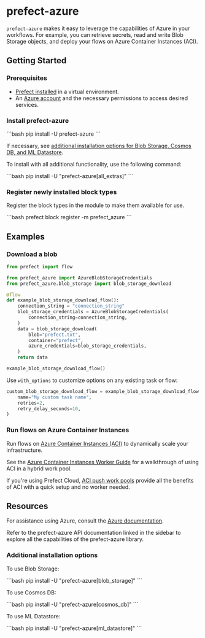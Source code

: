 # prefect-azure

`prefect-azure` makes it easy to leverage the capabilities of Azure in your workflows.
For example, you can retrieve secrets, read and write Blob Storage objects, and deploy your flows on Azure Container Instances (ACI).

## Getting Started

### Prerequisites

- [Prefect installed](https://docs.prefect.io/latest/getting-started/installation/) in a virtual environment.
- An [Azure account](https://azure.microsoft.com/) and the necessary permissions to access desired services.

### Install prefect-azure

<div class = "terminal">
```bash
pip install -U prefect-azure
```
</div>

If necessary, see [additional installation options for Blob Storage, Cosmos DB, and ML Datastore](#additional-installation-options).

To install with all additional functionality, use the following command:

<div class = "terminal">
```bash
pip install -U "prefect-azure[all_extras]"
```
</div>

### Register newly installed block types

Register the block types in the module to make them available for use.

<div class = "terminal">
```bash
prefect block register -m prefect_azure
```
</div>

## Examples

### Download a blob

```python
from prefect import flow

from prefect_azure import AzureBlobStorageCredentials
from prefect_azure.blob_storage import blob_storage_download

@flow
def example_blob_storage_download_flow():
    connection_string = "connection_string"
    blob_storage_credentials = AzureBlobStorageCredentials(
        connection_string=connection_string,
    )
    data = blob_storage_download(
        blob="prefect.txt",
        container="prefect",
        azure_credentials=blob_storage_credentials,
    )
    return data

example_blob_storage_download_flow()
```

Use `with_options` to customize options on any existing task or flow:

```python
custom_blob_storage_download_flow = example_blob_storage_download_flow.with_options(
    name="My custom task name",
    retries=2,
    retry_delay_seconds=10,
)
```

### Run flows on Azure Container Instances

Run flows on [Azure Container Instances (ACI)](https://learn.microsoft.com/en-us/azure/container-instances/) to dynamically scale your infrastructure.

See the [Azure Container Instances Worker Guide](/2.19.4/aci_worker/) for a walkthrough of using ACI in a hybrid work pool.

If you're using Prefect Cloud, [ACI push work pools](/2.19.4/guides/deployment/push-work-pools/#__tabbed_1_2) provide all the benefits of ACI with a quick setup and no worker needed.

## Resources

For assistance using Azure, consult the [Azure documentation](https://learn.microsoft.com/en-us/azure).

Refer to the prefect-azure API documentation linked in the sidebar to explore all the capabilities of the prefect-azure library.

### Additional installation options

To use Blob Storage:

<div class="terminal">
```bash
pip install -U "prefect-azure[blob_storage]"
```
</div>

To use Cosmos DB:

<div class="terminal">
```bash
pip install -U "prefect-azure[cosmos_db]"
```
</div>

To use ML Datastore:

<div class="terminal">
```bash
pip install -U "prefect-azure[ml_datastore]"
```
</div>
